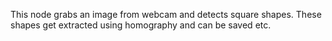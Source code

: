 This node grabs an image from webcam and detects square shapes.
These shapes get extracted using homography and can be saved etc.

